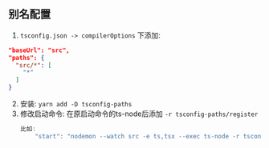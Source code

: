 ## 别名配置
1. `tsconfig.json -> compilerOptions` 下添加:
```json
"baseUrl": "src",
"paths": {
  "src/*": [
    "*"
  ]
}
```
2. 安装: `yarn add -D tsconfig-paths`
3. 修改启动命令: 在原启动命令的ts-node后添加 `-r tsconfig-paths/register`
    ```js
    比如:
        "start": "nodemon --watch src -e ts,tsx --exec ts-node -r tsconfig-paths/register src/index.ts",
    ```
